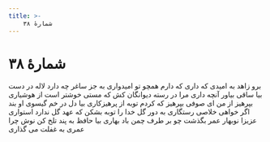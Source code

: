 ```yaml
---
title: >-
    شمارهٔ ۳۸
---
```

# شمارهٔ ۳۸

برو زاهد به امیدی که داری
که دارم همچو تو امیدواری
به جز ساغر چه دارد لاله در دست
بیا ساقی بیاور آنچه داری
مرا در رسته دیوانگان کش
که مستی خوشتر است از هوشیاری
بپرهیز از من ای صوفی بپرهیز
که کردم توبه از پرهیزکاری
بیا دل در خم گیسوی او بند
اگر خواهی خلاصی رستگاری
به دور گل خدا را توبه بشکن
که عهد گل ندارد استواری
عزیزا نوبهار عمر بگذشت
چو بر طرف چمن باد بهاری
بیا حافظ به پند تلخ کن نوش
چرا عمری به غفلت می گذاری

